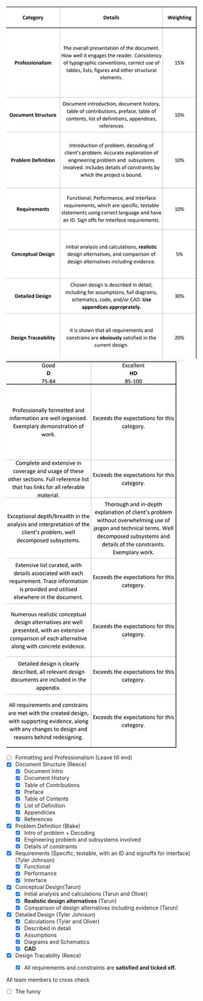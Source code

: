 ![|500](Attachments/image.png)
![|500](Attachments/image-1.png)

- [ ] Formatting and Professionalism (Leave till end)
- [x] Document Structure  (Reece) 
	- [x] Document Intro
	- [x] Document History
	- [x] Table of Contributions
	- [x] Preface
	- [x] Table of Contents
	- [x] List of Definition
	- [x] Appendicies
	- [x] References
- [x] Problem Definition (Blake)
	- [x] Intro of problem + Decoding
	- [x] Engineering problem and subsystems involved
	- [x] Details of constraints
- [x] Requirements (Specific, testable, with an ID and signoffs for interface) (Tyler Johnson)
	- [x] Functional
	- [x] Performance
	- [x] Interface
- [x] Conceptual Design(Tarun)
	- [x] Initial analysis and calculations (Tarun and Oliver) 
	- [x] **Realistic design alternatives** (Tarun)
	- [x] Comparison of design alternatives including evidence (Tarun)
- [x] Detailed Design (Tyler Johnson)
	- [x] Calculations (Tyler and Oliver)
	- [x] Described in detail
	- [x] Assumptions
	- [x] Diagrams and Schematics
	- [x] **CAD**
- [x] Design Tracability (Reece)
	- [x] All requirements and constraints are **satisfied and ticked off.**


All team members to cross check
- [ ] The funny